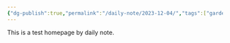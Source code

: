 ```yaml
---
{"dg-publish":true,"permalink":"/daily-note/2023-12-04/","tags":["gardenEntry"]}
---
```


This is a test homepage by daily note.